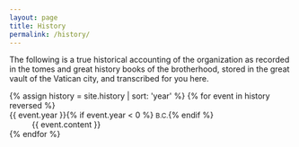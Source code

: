 ```yaml
---
layout: page
title: History
permalink: /history/
---
```


The following is a true historical accounting of the organization as recorded in the tomes and great history books of the brotherhood, stored in the great vault of the Vatican city, and transcribed for you here.

<dl class="timeline">
    {% assign history = site.history | sort: 'year' %}
    {% for event in history reversed %}
    <dt>{{ event.year }}{% if event.year < 0 %} <small>B.C.</small>{% endif %}</dt>
    <dd>{{ event.content }}</dd>
    {% endfor %}
</dl>
